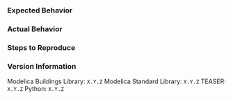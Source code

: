 <!--Fill in the following information detailing the issue. Make sure to not disclose protected data (e.g. passwords). Screenshots are helpful.-->

### Expected Behavior

### Actual Behavior

### Steps to Reproduce

### Version Information

<!--Please fill in the versions of your dependencies to help us diagnose the issue.-->

Modelica Buildings Library: `X.Y.Z`
Modelica Standard Library: `X.Y.Z`
TEASER: `X.Y.Z`
Python: `X.Y.Z`

